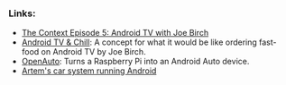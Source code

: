 ### Links:

- [The Context Episode 5: Android TV with Joe Birch](https://github.com/artem-zinnatullin/TheContext-Podcast/blob/master/show_notes/Episode_5.md)
- [Android TV & Chill](https://medium.com/exploring-android/android-tv-chill-3ba9c413daef): A concept for what it would be like ordering fast-food on Android TV by Joe Birch.
- [OpenAuto](https://www.reddit.com/r/Android/comments/7zf4tk/openauto_turns_a_raspberry_pi_into_an_android/): Turns a Raspberry Pi into an Android Auto device.
- [Artem's car system running Android](https://www.amazon.com/dp/B074Y71ZKC)

